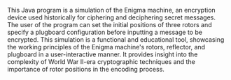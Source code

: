 This Java program is a simulation of the Enigma machine, an encryption device used historically for ciphering and deciphering secret messages. The user of the program can set the initial positions of three rotors and specify a plugboard configuration before inputting a message to be encrypted.
This simulation is a functional and educational tool, showcasing the working principles of the Enigma machine's rotors, reflector, and plugboard in a user-interactive manner. It provides insight into the complexity of World War II-era cryptographic techniques and the importance of rotor positions in the encoding process.
